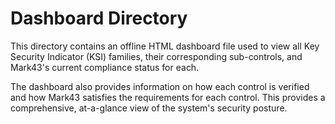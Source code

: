 # Dashboard Directory

This directory contains an offline HTML dashboard file used to view all Key Security Indicator (KSI) families, their corresponding sub-controls, and Mark43's current compliance status for each.

The dashboard also provides information on how each control is verified and how Mark43 satisfies the requirements for each control. This provides a comprehensive, at-a-glance view of the system's security posture.
